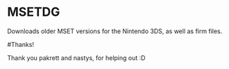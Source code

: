 # MSETDG
Downloads older MSET versions for the Nintendo 3DS, as well as firm files.

#Thanks!

Thank you pakrett and nastys, for helping out :D

